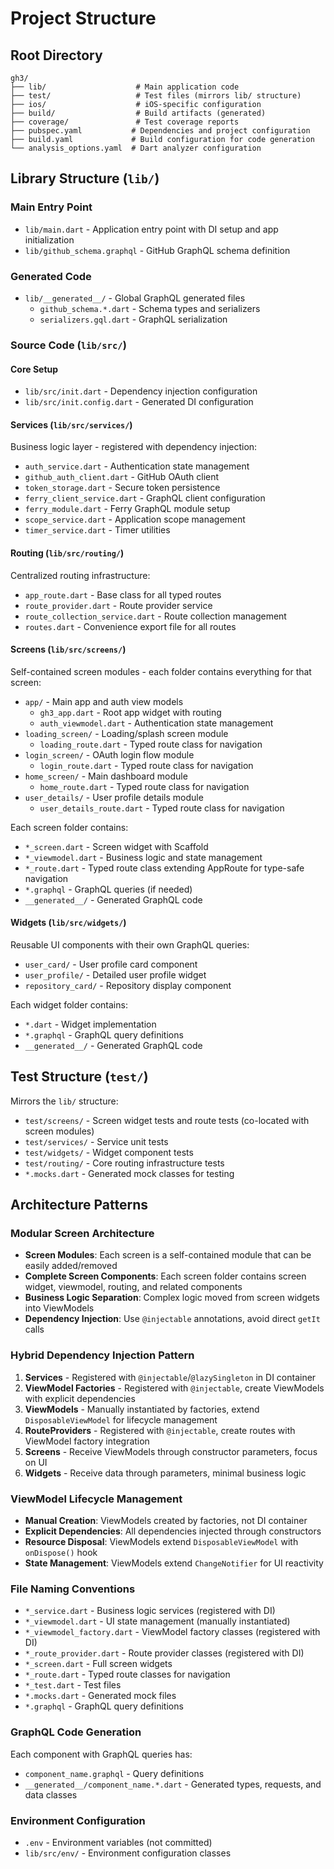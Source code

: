 # Project Structure

## Root Directory
```
gh3/
├── lib/                    # Main application code
├── test/                   # Test files (mirrors lib/ structure)
├── ios/                    # iOS-specific configuration
├── build/                  # Build artifacts (generated)
├── coverage/               # Test coverage reports
├── pubspec.yaml           # Dependencies and project configuration
├── build.yaml             # Build configuration for code generation
└── analysis_options.yaml  # Dart analyzer configuration
```

## Library Structure (`lib/`)

### Main Entry Point
- `lib/main.dart` - Application entry point with DI setup and app initialization
- `lib/github_schema.graphql` - GitHub GraphQL schema definition

### Generated Code
- `lib/__generated__/` - Global GraphQL generated files
  - `github_schema.*.dart` - Schema types and serializers
  - `serializers.gql.dart` - GraphQL serialization

### Source Code (`lib/src/`)

#### Core Setup
- `lib/src/init.dart` - Dependency injection configuration
- `lib/src/init.config.dart` - Generated DI configuration

#### Services (`lib/src/services/`)
Business logic layer - registered with dependency injection:
- `auth_service.dart` - Authentication state management
- `github_auth_client.dart` - GitHub OAuth client
- `token_storage.dart` - Secure token persistence
- `ferry_client_service.dart` - GraphQL client configuration
- `ferry_module.dart` - Ferry GraphQL module setup
- `scope_service.dart` - Application scope management
- `timer_service.dart` - Timer utilities

#### Routing (`lib/src/routing/`)
Centralized routing infrastructure:
- `app_route.dart` - Base class for all typed routes
- `route_provider.dart` - Route provider service
- `route_collection_service.dart` - Route collection management
- `routes.dart` - Convenience export file for all routes

#### Screens (`lib/src/screens/`)
Self-contained screen modules - each folder contains everything for that screen:
- `app/` - Main app and auth view models
  - `gh3_app.dart` - Root app widget with routing
  - `auth_viewmodel.dart` - Authentication state management
- `loading_screen/` - Loading/splash screen module
  - `loading_route.dart` - Typed route class for navigation
- `login_screen/` - OAuth login flow module
  - `login_route.dart` - Typed route class for navigation
- `home_screen/` - Main dashboard module
  - `home_route.dart` - Typed route class for navigation
- `user_details/` - User profile details module
  - `user_details_route.dart` - Typed route class for navigation

Each screen folder contains:
- `*_screen.dart` - Screen widget with Scaffold
- `*_viewmodel.dart` - Business logic and state management
- `*_route.dart` - Typed route class extending AppRoute for type-safe navigation
- `*.graphql` - GraphQL queries (if needed)
- `__generated__/` - Generated GraphQL code

#### Widgets (`lib/src/widgets/`)
Reusable UI components with their own GraphQL queries:
- `user_card/` - User profile card component
- `user_profile/` - Detailed user profile widget
- `repository_card/` - Repository display component

Each widget folder contains:
- `*.dart` - Widget implementation
- `*.graphql` - GraphQL query definitions
- `__generated__/` - Generated GraphQL code

## Test Structure (`test/`)
Mirrors the `lib/` structure:
- `test/screens/` - Screen widget tests and route tests (co-located with screen modules)
- `test/services/` - Service unit tests
- `test/widgets/` - Widget component tests
- `test/routing/` - Core routing infrastructure tests
- `*.mocks.dart` - Generated mock classes for testing

## Architecture Patterns

### Modular Screen Architecture
- **Screen Modules**: Each screen is a self-contained module that can be easily added/removed
- **Complete Screen Components**: Each screen folder contains screen widget, viewmodel, routing, and related components
- **Business Logic Separation**: Complex logic moved from screen widgets into ViewModels
- **Dependency Injection**: Use `@injectable` annotations, avoid direct `getIt` calls

### Hybrid Dependency Injection Pattern
1. **Services** - Registered with `@injectable`/`@lazySingleton` in DI container
2. **ViewModel Factories** - Registered with `@injectable`, create ViewModels with explicit dependencies
3. **ViewModels** - Manually instantiated by factories, extend `DisposableViewModel` for lifecycle management
4. **RouteProviders** - Registered with `@injectable`, create routes with ViewModel factory integration
5. **Screens** - Receive ViewModels through constructor parameters, focus on UI
6. **Widgets** - Receive data through parameters, minimal business logic

### ViewModel Lifecycle Management
- **Manual Creation**: ViewModels created by factories, not DI container
- **Explicit Dependencies**: All dependencies injected through constructors
- **Resource Disposal**: ViewModels extend `DisposableViewModel` with `onDispose()` hook
- **State Management**: ViewModels extend `ChangeNotifier` for UI reactivity

### File Naming Conventions
- `*_service.dart` - Business logic services (registered with DI)
- `*_viewmodel.dart` - UI state management (manually instantiated)
- `*_viewmodel_factory.dart` - ViewModel factory classes (registered with DI)
- `*_route_provider.dart` - Route provider classes (registered with DI)
- `*_screen.dart` - Full screen widgets
- `*_route.dart` - Typed route classes for navigation
- `*_test.dart` - Test files
- `*.mocks.dart` - Generated mock files
- `*.graphql` - GraphQL query definitions

### GraphQL Code Generation
Each component with GraphQL queries has:
- `component_name.graphql` - Query definitions
- `__generated__/component_name.*.dart` - Generated types, requests, and data classes

### Environment Configuration
- `.env` - Environment variables (not committed)
- `lib/src/env/` - Environment configuration classes